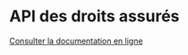 # API des droits assurés

[Consulter la documentation en ligne](https://petstore.swagger.io/?url=https://raw.githubusercontent.com/assurance-maladie-digital/api-droits-fs-doc/master/swagger.yaml)
